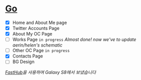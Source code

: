 # [Go](https://lunanyan.github.io)

- [x] Home and About Me page
- [x] Twitter Accounts Page
- [x] About My OC Page
- [ ] Works Page `in progress`
_Almost done! now we've to update aerin/helen's schematic_ 
- [ ] Other OC Page `in progress` 
- [x] Contacts Page
- [ ] BG Design

_[FastHub](https://play.google.com/store/apps/details?id=com.fastaccess.github)을 사용하여 Galaxy S8에서 보냈습니다_